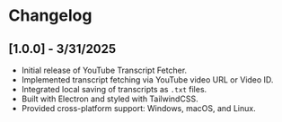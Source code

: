 # Changelog

## [1.0.0] - 3/31/2025
- Initial release of YouTube Transcript Fetcher.
- Implemented transcript fetching via YouTube video URL or Video ID.
- Integrated local saving of transcripts as `.txt` files.
- Built with Electron and styled with TailwindCSS.
- Provided cross-platform support: Windows, macOS, and Linux.
